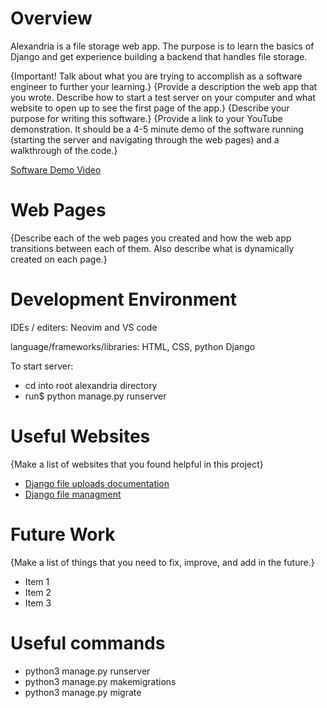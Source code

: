 # Overview

Alexandria is a file storage web app. The purpose is to learn the basics of Django and get experience building a backend that handles file storage.

{Important! Talk about what you are trying to accomplish as a software engineer to further your learning.}
{Provide a description the web app that you wrote. Describe how to start a test server on your computer and what website to open up to see the first page of the app.}
{Describe your purpose for writing this software.}
{Provide a link to your YouTube demonstration.  It should be a 4-5 minute demo of the software running (starting the server and navigating through the web pages) and a walkthrough of the code.}

[Software Demo Video](http://youtube.link.goes.here)

# Web Pages

{Describe each of the web pages you created and how the web app transitions between each of them.  Also describe what is dynamically created on each page.}

# Development Environment

IDEs / editers: Neovim and VS code

language/frameworks/libraries: HTML, CSS, python Django

To start server:
- cd into root alexandria directory
- run$ python manage.py runserver

# Useful Websites

{Make a list of websites that you found helpful in this project}
* [Django file uploads documentation](https://docs.djangoproject.com/en/5.0/topics/http/file-uploads/)
* [Django file managment](https://docs.djangoproject.com/en/5.0/topics/files/)

# Future Work

{Make a list of things that you need to fix, improve, and add in the future.}
* Item 1
* Item 2
* Item 3

# Useful commands
- python3 manage.py runserver
- python3 manage.py makemigrations
- python3 manage.py migrate
